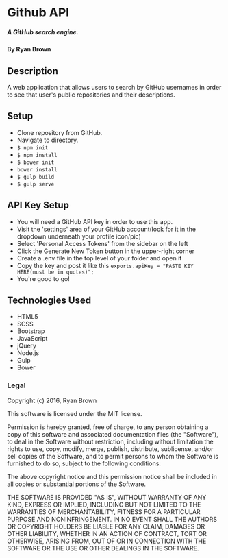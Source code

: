 # Github API
##### A GitHub search engine.

#### By Ryan Brown

## Description
A web application that allows users to search by GitHub usernames in order to see that user's public repositories and their descriptions.

## Setup

* Clone repository from GitHub.
* Navigate to directory.
* `$ npm init`
* `$ npm install`
* `$ bower init`
* `bower install`
* `$ gulp build`
* `$ gulp serve`

## API Key Setup

* You will need a GitHub API key in order to use this app.  
* Visit the 'settings' area of your GitHub account(look for it in the dropdown underneath your profile icon/pic)
* Select 'Personal Access Tokens' from the sidebar on the left
* Click the Generate New Token button in the upper-right corner
* Create a .env file in the top level of your folder and open it
* Copy the key and post it like this `exports.apiKey = "PASTE KEY HERE(must be in quotes)";`
* You're good to go!

## Technologies Used

* HTML5
* SCSS
* Bootstrap
* JavaScript
* jQuery
* Node.js
* Gulp
* Bower

### Legal

Copyright (c) 2016, Ryan Brown

This software is licensed under the MIT license.

Permission is hereby granted, free of charge, to any person obtaining a copy of this software and associated documentation files (the "Software"), to deal in the Software without restriction, including without limitation the rights to use, copy, modify, merge, publish, distribute, sublicense, and/or sell copies of the Software, and to permit persons to whom the Software is furnished to do so, subject to the following conditions:

The above copyright notice and this permission notice shall be included in all copies or substantial portions of the Software.

THE SOFTWARE IS PROVIDED "AS IS", WITHOUT WARRANTY OF ANY KIND, EXPRESS OR IMPLIED, INCLUDING BUT NOT LIMITED TO THE WARRANTIES OF MERCHANTABILITY, FITNESS FOR A PARTICULAR PURPOSE AND NONINFRINGEMENT. IN NO EVENT SHALL THE AUTHORS OR COPYRIGHT HOLDERS BE LIABLE FOR ANY CLAIM, DAMAGES OR OTHER LIABILITY, WHETHER IN AN ACTION OF CONTRACT, TORT OR OTHERWISE, ARISING FROM, OUT OF OR IN CONNECTION WITH THE SOFTWARE OR THE USE OR OTHER DEALINGS IN THE SOFTWARE.

